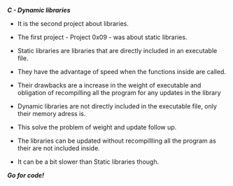 ***C - Dynamic libraries***

* It is the second project about libraries.

* The first project - Project 0x09 - was about static libraries.

* Static libraries are libraries that are directly included in an executable file.

* They have the advantage of speed when the functions inside are called.

* Their drawbacks are a increase in the weight of executable and obligation of recompilling all the program for any updates in the library

* Dynamic libraries are not directly included in the executable file, only their memory adress is.

* This solve the problem of weight and update follow up.

* The libraries can be updated without recompillling all the program as their are not included inside.

* It can be a bit slower than Static libraries though.

***Go for code!***
